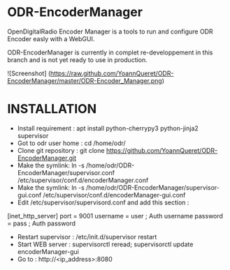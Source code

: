 # ODR-EncoderManager
OpenDigitalRadio Encoder Manager is a tools to run and configure ODR Encoder easly with a WebGUI.

ODR-EncoderManager is currently in complet re-developpement in this branch and is not yet ready to use in production.

![Screenshot] (https://raw.github.com/YoannQueret/ODR-EncoderManager/master/ODR-Encoder_Manager.png)

# INSTALLATION

  * Install requirement : apt install python-cherrypy3 python-jinja2 supervisor
  * Got to odr user home : cd /home/odr/
  * Clone git repository : git clone https://github.com/YoannQueret/ODR-EncoderManager.git
  * Make the symlink: ln -s /home/odr/ODR-EncoderManager/supervisor.conf /etc/supervisor/conf.d/encoderManager.conf
  * Make the symlink: ln -s /home/odr/ODR-EncoderManager/supervisor-gui.conf /etc/supervisor/conf.d/encoderManager-gui.conf
  * Edit /etc/supervisor/supervisord.conf and add this section :

[inet_http_server]
port = 9001
username = user ; Auth username
password = pass ; Auth password

  * Restart supervisor : /etc/init.d/supervisor restart
  * Start WEB server : supervisorctl reread; supervisorctl update encoderManager-gui
  * Go to : http://<ip_address>:8080
  





